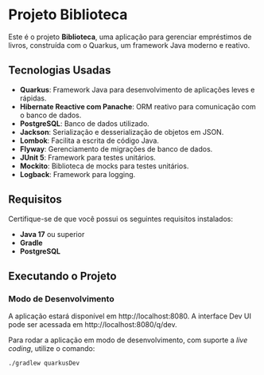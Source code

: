 # Projeto Biblioteca

Este é o projeto **Biblioteca**, uma aplicação para gerenciar empréstimos de livros, construída com o Quarkus, um framework Java moderno e reativo.

## Tecnologias Usadas

- **Quarkus**: Framework Java para desenvolvimento de aplicações leves e rápidas.
- **Hibernate Reactive com Panache**: ORM reativo para comunicação com o banco de dados.
- **PostgreSQL**: Banco de dados utilizado.
- **Jackson**: Serialização e desserialização de objetos em JSON.
- **Lombok**: Facilita a escrita de código Java.
- **Flyway**: Gerenciamento de migrações de banco de dados.
- **JUnit 5**: Framework para testes unitários.
- **Mockito**: Biblioteca de mocks para testes unitários.
- **Logback**: Framework para logging.

## Requisitos

Certifique-se de que você possui os seguintes requisitos instalados:

- **Java 17** ou superior
- **Gradle**
- **PostgreSQL**

## Executando o Projeto

### Modo de Desenvolvimento

A aplicação estará disponível em http://localhost:8080. A interface Dev UI pode ser acessada em http://localhost:8080/q/dev.


Para rodar a aplicação em modo de desenvolvimento, com suporte a _live coding_, utilize o comando:

```bash
./gradlew quarkusDev